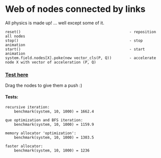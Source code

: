 # Web of nodes connected by links
All physics is made up! ... well except some of it.

```
reset()                                                 - reposition all nodes
stop()                                                  - stop animation
start()                                                 - start animation
system.field.nodes[X].poke(new vector_cls(P, Q))        - accelerate node X with vector of acceleration (P, Q)
```

### [Test here](http://poseidon4o.eu/js_web/test/)
Drag the nodes to give them a push :)


#### Tests:
```
recursive iteration:
    benchmark(system, 10, 1000) = 1662.4

que optimization and BFS iteration:
    benchmark(system, 10, 1000) = 1159.9

memory allocator 'optimization':
    benchmark(system, 10, 1000) = 1303.5

faster allocator:
    benchmark(system, 10, 1000) = 1236
```